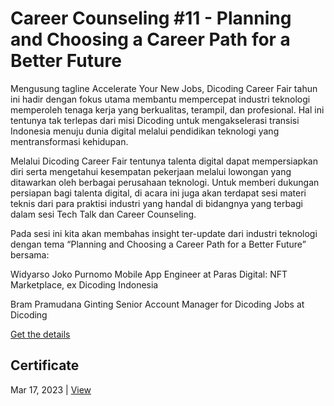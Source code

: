 # Career Counseling #11 - Planning and Choosing a Career Path for a Better Future
Mengusung tagline Accelerate Your New Jobs, Dicoding Career Fair tahun ini hadir dengan fokus utama membantu mempercepat industri teknologi memperoleh tenaga kerja yang berkualitas, terampil, dan profesional. Hal ini tentunya tak terlepas dari misi Dicoding untuk mengakselerasi transisi Indonesia menuju dunia digital melalui pendidikan teknologi yang mentransformasi kehidupan.

Melalui Dicoding Career Fair tentunya talenta digital dapat mempersiapkan diri serta mengetahui kesempatan pekerjaan melalui lowongan yang ditawarkan oleh berbagai perusahaan teknologi. Untuk memberi dukungan persiapan bagi talenta digital, di acara ini juga akan terdapat sesi materi teknis dari para praktisi industri yang handal di bidangnya yang terbagi dalam sesi Tech Talk dan Career Counseling. 

Pada sesi ini kita akan membahas insight ter-update dari industri teknologi dengan tema “Planning and Choosing a Career Path for a Better Future” bersama:

Widyarso Joko Purnomo
Mobile App Engineer at Paras Digital: NFT Marketplace, ex Dicoding Indonesia

Bram Pramudana Ginting
Senior Account Manager for Dicoding Jobs at Dicoding

[Get the details](https://www.dicoding.com/events/6708)

## Certificate
Mar 17, 2023 | [View](certificate/certificate.pdf)
